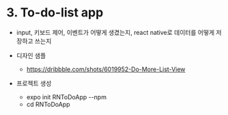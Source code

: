 # 3. To-do-list app

- input, 키보드 제어, 이벤트가 어떻게 생겼는지, react native로 데이터를 어떻게 저장하고 쓰는지
- 디자인 샘플

  - https://dribbble.com/shots/6019952-Do-More-List-View

- 프로젝트 생성
  - expo init RNToDoApp --npm
  - cd RNToDoApp

